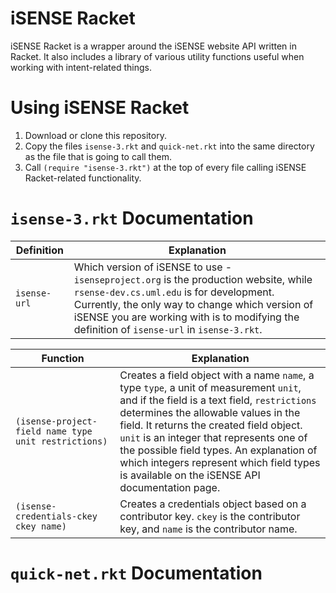 # iSENSE Racket
iSENSE Racket is a wrapper around the iSENSE website API written in Racket.  It also includes a library of various utility functions useful when working with intent-related things.

Using iSENSE Racket
===================
1. Download or clone this repository.
2. Copy the files `isense-3.rkt` and `quick-net.rkt` into the same directory as the file that is going to call them.
3. Call `(require "isense-3.rkt")` at the top of every file calling iSENSE Racket-related functionality.

`isense-3.rkt` Documentation
============================

Definition | Explanation
--- | ---
`isense-url` | Which version of iSENSE to use - `isenseproject.org` is the production website, while `rsense-dev.cs.uml.edu` is for development.<br>Currently, the only way to change which version of iSENSE you are working with is to modifying the definition of `isense-url` in `isense-3.rkt`.

Function | Explanation
--- | ---
`(isense-project-field name type unit restrictions)` | Creates a field object with a name `name`, a type `type`, a unit of measurement `unit`, and if the field is a text field, `restrictions` determines the allowable values in the field.  It returns the created field object.<br>`unit` is an integer that represents one of the possible field types.  An explanation of which integers represent which field types is available on the iSENSE API documentation page.
`(isense-credentials-ckey ckey name)` | Creates a credentials object based on a contributor key.  `ckey` is the contributor key, and `name` is the contributor name.

`quick-net.rkt` Documentation
=============================